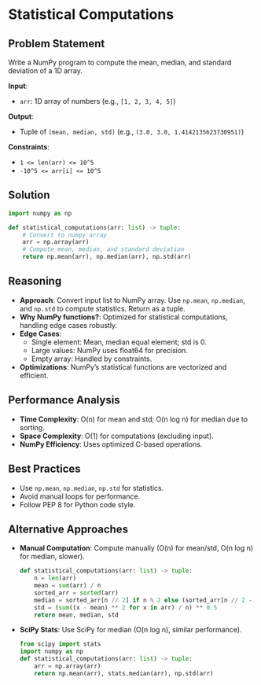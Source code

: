 # Statistical Computations

## Problem Statement
Write a NumPy program to compute the mean, median, and standard deviation of a 1D array.

**Input**:
- `arr`: 1D array of numbers (e.g., `[1, 2, 3, 4, 5]`)

**Output**:
- Tuple of `(mean, median, std)` (e.g., `(3.0, 3.0, 1.4142135623730951)`)

**Constraints**:
- `1 <= len(arr) <= 10^5`
- `-10^5 <= arr[i] <= 10^5`

## Solution
```python
import numpy as np

def statistical_computations(arr: list) -> tuple:
    # Convert to numpy array
    arr = np.array(arr)
    # Compute mean, median, and standard deviation
    return np.mean(arr), np.median(arr), np.std(arr)
```

## Reasoning
- **Approach**: Convert input list to NumPy array. Use `np.mean`, `np.median`, and `np.std` to compute statistics. Return as a tuple.
- **Why NumPy functions?**: Optimized for statistical computations, handling edge cases robustly.
- **Edge Cases**:
  - Single element: Mean, median equal element; std is 0.
  - Large values: NumPy uses float64 for precision.
  - Empty array: Handled by constraints.
- **Optimizations**: NumPy’s statistical functions are vectorized and efficient.

## Performance Analysis
- **Time Complexity**: O(n) for mean and std; O(n log n) for median due to sorting.
- **Space Complexity**: O(1) for computations (excluding input).
- **NumPy Efficiency**: Uses optimized C-based operations.

## Best Practices
- Use `np.mean`, `np.median`, `np.std` for statistics.
- Avoid manual loops for performance.
- Follow PEP 8 for Python code style.

## Alternative Approaches
- **Manual Computation**: Compute manually (O(n) for mean/std, O(n log n) for median, slower).
  ```python
  def statistical_computations(arr: list) -> tuple:
      n = len(arr)
      mean = sum(arr) / n
      sorted_arr = sorted(arr)
      median = sorted_arr[n // 2] if n % 2 else (sorted_arr[n // 2 - 1] + sorted_arr[n // 2]) / 2
      std = (sum((x - mean) ** 2 for x in arr) / n) ** 0.5
      return mean, median, std
  ```
- **SciPy Stats**: Use SciPy for median (O(n log n), similar performance).
  ```python
  from scipy import stats
  import numpy as np
  def statistical_computations(arr: list) -> tuple:
      arr = np.array(arr)
      return np.mean(arr), stats.median(arr), np.std(arr)
  ```